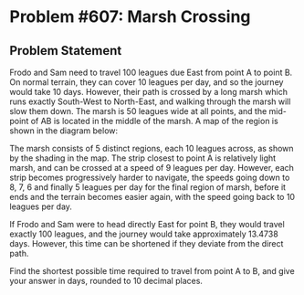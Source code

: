 # Problem #607: Marsh Crossing 

## Problem Statement 


Frodo and Sam need to travel 100 leagues due East from point A to point B. On normal terrain, they can cover 10 leagues per day, and so the journey would take 10 days. However, their path is crossed by a long marsh which runs exactly South-West to North-East, and walking through the marsh will slow them down. The marsh is 50 leagues wide at all points, and the mid-point of AB is located in the middle of the marsh. A map of the region is shown in the diagram below:




The marsh consists of 5 distinct regions, each 10 leagues across, as shown by the shading in the map. The strip closest to point A is relatively light marsh, and can be crossed at a speed of 9 leagues per day. However, each strip becomes progressively harder to navigate, the speeds going down to 8, 7, 6 and finally 5 leagues per day for the final region of marsh, before it ends and the terrain becomes easier again, with the speed going back to 10 leagues per day.


If Frodo and Sam were to head directly East for point B, they would travel exactly 100 leagues, and the journey would take approximately 13.4738 days. However, this time can be shortened if they deviate from the direct path.


Find the shortest possible time required to travel from point A to B, and give your answer in days, rounded to 10 decimal places.

